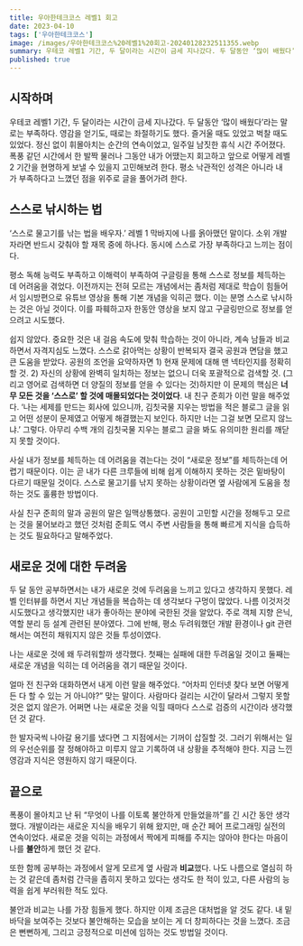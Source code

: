 ```yaml
---
title: 우아한테크코스 레벨1 회고
date: 2023-04-10
tags: ['우아한테크코스']
image: /images/우아한테크코스%20레벨1%20회고-20240128232511355.webp
summary: 우테코 레벨1 기간, 두 달이라는 시간이 금세 지나갔다. 두 달동안 ‘많이 배웠다’라는 말로는 부족하다. 영감을 얻기도, 때로는 좌절하기도 했다. 즐거울 때도 있었고 벅찰 때도 있었다.
published: true
---
```

## 시작하며

우테코 레벨1 기간, 두 달이라는 시간이 금세 지나갔다. 두 달동안 ‘많이 배웠다’라는 말로는 부족하다. 영감을 얻기도, 때로는 좌절하기도 했다. 즐거울 때도 있었고 벅찰 때도 있었다. 정신 없이 휘몰아치는 순간의 연속이었고, 일주일 남짓한 휴식 시간 주어졌다. 폭풍 같던 시간에서 한 발짝 물러나 그동안 내가 어땠는지 회고하고 앞으로 어떻게 레벨2 기간을 현명하게 보낼 수 있을지 고민해보려 한다. 평소 낙관적인 성격은 아니라 내가 부족하다고 느꼈던 점을 위주로 글을 풀어가려 한다.

## 스스로 낚시하는 법

‘스스로 물고기를 낚는 법을 배우자.’ 레벨 1 막바지에 나를 옭아맸던 말이다. 소위 개발자라면 반드시 갖춰야 할 재목 중에 하나다. 동시에 스스로 가장 부족하다고 느끼는 점이다.

평소 독해 능력도 부족하고 이해력이 부족하여 구글링을 통해 스스로 정보를 체득하는 데 어려움을 겪었다. 이전까지는 전혀 모르는 개념에서는 좀처럼 제대로 학습이 힘들어서 임시방편으로 유튜브 영상을 통해 기본 개념을 익히곤 했다. 이는 분명 스스로 낚시하는 것은 아닐 것이다. 이를 파훼하고자 한동안 영상을 보지 않고 구글링만으로 정보를 얻으려고 시도했다.

쉽지 않았다. 중요한 것은 내 걸음 속도에 맞춰 학습하는 것이 아니라, 계속 남들과 비교하면서 자격지심도 느꼈다. 스스로 갉아먹는 상황이 반복되자 결국 공원과 면담을 했고 큰 도움을 받았다. 공원의 조언을 요약하자면 1) 현재 문제에 대해 맨 넥타인지를 정확히 할 것. 2) 자신의 상황에 완벽히 일치하는 정보는 없으니 더욱 포괄적으로 검색할 것. (그리고 영어로 검색하면 더 양질의 정보를 얻을 수 있다는 것)하지만 이 문제의 핵심은 **너무 모든 것을 ‘스스로’ 할 것에 매몰되었다는 것이었다**. 내 친구 준희가 이런 말을 해주었다. ‘나는 세제를 만드는 회사에 있으니까, 김칫국물 지우는 방법을 적은 블로그 글을 읽고 어떤 성분이 문제였고 어떻게 해결했는지 보인다. 하지만 너는 그걸 보면 모르지 않느냐.’ 그렇다. 아무리 수백 개의 김칫국물 지우는 블로그 글을 봐도 유의미한 원리를 깨닫지 못할 것이다.

사실 내가 정보를 체득하는 데 어려움을 겪는다는 것이 “새로운 정보”를 체득하는데 어렵기 때문이다. 이는 곧 내가 다른 크루들에 비해 쉽게 이해하지 못하는 것은 밑바탕이 다르기 때문일 것이다. 스스로 물고기를 낚지 못하는 상황이라면 옆 사람에게 도움을 청하는 것도 훌륭한 방법이다.

사실 친구 준희의 말과 공원의 말은 일맥상통했다. 공원이 고민할 시간을 정해두고 모르는 것을 물어보라고 했던 것처럼 준희도 역시 주변 사람들을 통해 빠르게 지식을 습득하는 것도 필요하다고 말해주었다. 

## 새로운 것에 대한 두려움

두 달 동안 공부하면서는 내가 새로운 것에 두려움을 느끼고 있다고 생각하지 못했다. 레벨 인터뷰를 하면서 지난 개념들을 복습하는 데 생각보다 구멍이 많았다. 나름 이것저것 시도했다고 생각했지만 내가 좋아하는 분야에 국한된 것을 알았다. 주로 객체 지향 은닉, 역할 분리 등 설계 관련된 분야였다. 그에 반해, 평소 두려워했던 개발 환경이나 git 관련해서는 여전히 채워지지 않은 것들 투성이였다.

나는 새로운 것에 왜 두려워할까 생각했다. 첫째는 실패에 대한 두려움일 것이고 둘째는 새로운 개념을 익히는 데 어려움을 겪기 때문일 것이다.

얼마 전 친구와 대화하면서 내게 이런 말을 해주었다. “어차피 인터넷 찾다 보면 어떻게든 다 할 수 있는 거 아니야?” 맞는 말이다. 사람마다 걸리는 시간이 달라서 그렇지 못할 것은 없지 않은가. 어쩌면 나는 새로운 것을 익힐 때마다 스스로 검증의 시간이라 생각했던 것 같다.

한 발자국씩 나아갈 용기를 냈다면 그 지점에서는 기꺼이 삽질할 것. 그러기 위해서는 일의 우선순위를 잘 정해야하고 미루지 않고 기록하여 내 상황을 추적해야 한다. 지금 느낀 영감과 지식은 영원하지 않기 때문이다.

## 끝으로

폭풍이 몰아치고 난 뒤 “무엇이 나를 이토록 불안하게 만들었을까”를 긴 시간 동안 생각했다. 개발이라는 새로운 지식을 배우기 위해 왔지만, 매 순간 페어 프로그래밍 실전의 연속이었다. 새로운 것을 익히는 과정에서 짝에게 피해를 주지는 않아야 한다는 마음이 나를 **불안**하게 했던 것 같다.

또한 함께 공부하는 과정에서 알게 모르게 옆 사람과 **비교**했다. 나도 나름으로 열심히 하는 것 같은데 좀처럼 간극을 좁히지 못하고 있다는 생각도 한 적이 있고, 다른 사람의 능력을 쉽게 부러워한 적도 있다.

불안과 비교는 나를 가장 힘들게 했다. 하지만 이제 조금은 대처법을 알 것도 같다. 내 밑바닥을 보여주는 것보다 불안해하는 모습을 보이는 게 더 창피하다는 것을 느꼈다. 조금은 뻔뻔하게, 그리고 긍정적으로 미션에 임하는 것도 방법일 것이다.